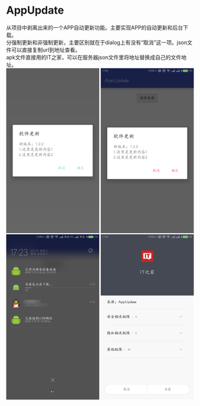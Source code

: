 # AppUpdate
从项目中剥离出来的一个APP自动更新功能。主要实现APP的自动更新和后台下载。<br>
分强制更新和非强制更新，主要区别就在于dialog上有没有“取消”这一项。json文件可以直接复制url到地址查看。<br>
apk文件直接用的IT之家，可以在服务器json文件里将地址替换成自己的文件地址。
<br>
<img src="https://github.com/zhoujia456888/AppUpdate/blob/master/png/device-2016-06-07-172305.png" alt="Drawing" width="250px" />
<img src="https://github.com/zhoujia456888/AppUpdate/blob/master/png/device-2016-06-07-172322.png" alt="Drawing" width="250px" />
<img src="https://github.com/zhoujia456888/AppUpdate/blob/master/png/device-2016-06-07-172340.png" alt="Drawing" width="250px" />
<img src="https://github.com/zhoujia456888/AppUpdate/blob/master/png/device-2016-06-07-172407.png" alt="Drawing" width="250px" />
